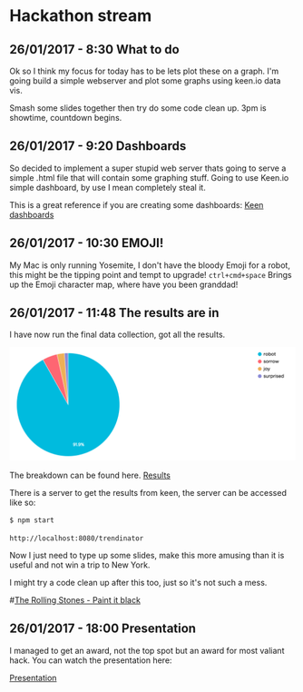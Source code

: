 # Hackathon stream

## 26/01/2017 - 8:30 What to do

Ok so I think my focus for today has to be lets plot these on a graph.
I'm going build a simple webserver and plot some graphs using keen.io data vis.

Smash some slides together then try do some code clean up. 3pm is showtime, countdown begins.

## 26/01/2017 - 9:20 Dashboards

So decided to implement a super stupid web server thats going to serve a simple .html file that will contain some graphing stuff. Going to use Keen.io simple dashboard, by use I mean completely steal it.

This is a great reference if you are creating some dashboards:
[Keen dashboards](https://keen.github.io/dashboards/examples/)

## 26/01/2017 - 10:30 EMOJI!

My Mac is only running Yosemite, I don't have the bloody Emoji for a robot, this might be the tipping point and tempt to upgrade!
`ctrl+cmd+space`
Brings up the Emoji character map, where have you been granddad!

## 26/01/2017 - 11:48 The results are in

I have now run the final data collection, got all the results.

![Trends](/hackathon-stream/img/trends.png)

The breakdown can be found here.
[Results]('results.md')

There is a server to get the results from keen, the server can be accessed like so:

```
$ npm start

http://localhost:8080/trendinator
```

Now I just need to type up some slides, make this more amusing than it is useful and not win a trip to New York.

I might try a code clean up after this too, just so it's not such a mess.

 #[The Rolling Stones - Paint it black](https://www.youtube.com/watch?v=O4irXQhgMqg)

## 26/01/2017 - 18:00 Presentation

I managed to get an award, not the top spot but an award for most valiant hack. You can watch the presentation here:

[Presentation](/hackathon-stream/video/video.mp4)
